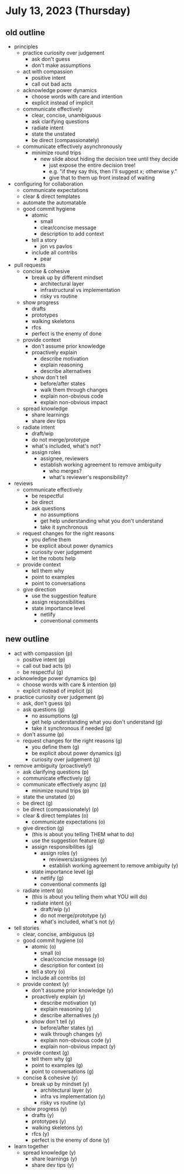 # July 13, 2023 (Thursday)

## old outline

- principles
  - practice curiosity over judgement
    - ask don't guess
    - don't make assumptions
  - act with compassion
    - positive intent
    - call out bad acts
  - acknowledge power dynamics
    - choose words with care and intention
    - explicit instead of implicit
  - communicate effectively
    - clear, concise, unambiguous
    - ask clarifying questions
    - radiate intent
    - state the unstated
    - be direct (compassionately)
  - communicate effectively asynchronously
    - minimize round trips
      - new slide about hiding the decision tree until they decide
        - just expose the entire decision tree!
        - e.g. "if they say this, then I'll suggest x; otherwise y."
        - give that to them up front instead of waiting
- configuring for collaboration
  - communicate expectations
  - clear & direct templates
  - automate the automatable
  - good commit hygiene
    - atomic
      - small
      - clear/concise message
      - description to add context
    - tell a story
      - jon vs pavlos
    - include all contribs
      - pear
- pull requests
  - concise & cohesive
    - break up by different mindset
      - architectural layer
      - infrastructural vs implementation
      - risky vs routine
  - show progress
    - drafts
    - prototypes
    - walking skeletons
    - rfcs
    - perfect is the enemy of done
  - provide context
    - don't assume prior knowledge
    - proactively explain
      - describe motivation
      - explain reasoning
      - describe alternatives
    - show don't tell
      - before/after states
      - walk them through changes
      - explain non-obvious code
      - explain non-obvious impact
  - spread knowledge
    - share learnings
    - share dev tips
  - radiate intent
    - draft/wip
    - do not merge/prototype
    - what's included, what's not?
    - assign roles
      - assignee, reviewers
      - establish working agreement to remove ambiguity
        - who merges?
        - what's reviewer's responsibility?
- reviews
  - communicate effectively
    - be respectful
    - be direct
    - ask questions
      - no assumptions
      - get help understanding what you don't understand
      - take it synchronous
  - request changes for the right reasons
    - you define them
    - be explicit about power dynamics
    - curiosity over judgement
    - let the robots help
  - provide context
    - tell them why
    - point to examples
    - point to conversations
  - give direction
    - use the suggestion feature
    - assign responsibilities
    - state importance level
      - netlify
      - conventional comments

## new outline

- act with compassion (p)
  - positive intent (p)
  - call out bad acts (p)
  - be respectful (g)
- acknowledge power dynamics (p)
  - choose words with care & intention (p)
  - explicit instead of implicit (p)
- practice curiosity over judgement (p)
  - ask, don't guess (p)
  - ask questions (g)
    - no assumptions (g)
    - get help understanding what you don't understand (g)
    - take it synchronous if needed (g)
  - don't assume (p)
  - request changes for the right reasons (g)
    - you define them (g)
    - be explicit about power dynamics (g)
    - curiosity over judgement (g)
- remove ambiguity (proactively!)
  - ask clarifying questions (p)
  - communicate effectively (g)
  - communicate effectively async (p)
    - minimize round trips (p)
  - state the unstated (p)
  - be direct (g)
  - be direct (compassionately) (p)
  - clear & direct templates (o)
    - communicate expectations (o)
  - give direction (g)
    - (this is about you telling THEM what to do)
    - use the suggestion feature (g)
    - assign responsibilities (g)
      - assign roles (y)
        - reviewers/assignees (y)
        - establish working agreement to remove ambiguity (y)
    - state importance level (g)
      - netlify (g)
      - conventional comments (g)
  - radiate intent (p)
    - (this is about you telling them what YOU will do)
    - radiate intent (y)
      - draft/wip (y)
      - do not merge/prototype (y)
      - what's included, what's not (y)
- tell stories
  - clear, concise, ambiguous (p)
  - good commit hygiene (o)
    - atomic (o)
      - small (o)
      - clear/concise message (o)
      - description for context (o)
    - tell a story (o)
    - include all contribs (o)
  - provide context (y)
    - don't assume prior knowledge (y)
    - proactively explain (y)
      - describe motivation (y)
      - explain reasoning (y)
      - describe alternatives (y)
    - show don't tell (y)
      - before/after states (y)
      - walk through changes (y)
      - explain non-obvious code (y)
      - explain non-obvious impact (y)
  - provide context (g)
    - tell them why (g)
    - point to examples (g)
    - point to conversations (g)
  - concise & cohesive (y)
    - break up by mindset (y)
      - architectural layer (y)
      - infra vs implementation (y)
      - risky vs routine (y)
  - show progress (y)
    - drafts (y)
    - prototypes (y)
    - walking skeletons (y)
    - rfcs (y)
    - perfect is the enemy of done (y)
- learn together
  - spread knowledge (y)
    - share learnings (y)
    - share dev tips (y)
